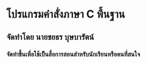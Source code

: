 # โปรแกรมคำสั่งภาษา C พื้นฐาน

## จัดทำโดย นายชยธร บุษบารัตน์

### จัดทำขึ้นเพื่อใช้เป็นสื่อการสอนสำหรับนักเรียนหรือคนที่สนใจ
